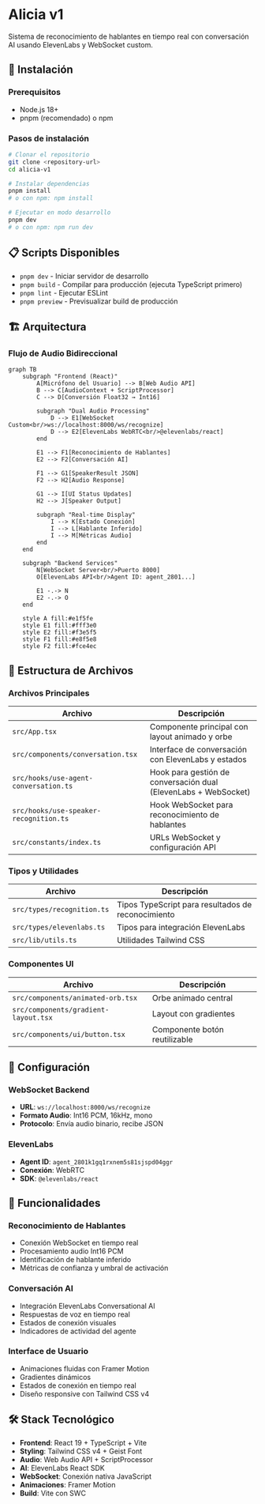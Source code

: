 # Alicia v1

Sistema de reconocimiento de hablantes en tiempo real con conversación AI usando ElevenLabs y WebSocket custom.

## 🚀 Instalación

### Prerequisitos
- Node.js 18+ 
- pnpm (recomendado) o npm

### Pasos de instalación
```bash
# Clonar el repositorio
git clone <repository-url>
cd alicia-v1

# Instalar dependencias
pnpm install
# o con npm: npm install

# Ejecutar en modo desarrollo
pnpm dev
# o con npm: npm run dev
```

## 📋 Scripts Disponibles

- `pnpm dev` - Iniciar servidor de desarrollo
- `pnpm build` - Compilar para producción (ejecuta TypeScript primero)
- `pnpm lint` - Ejecutar ESLint
- `pnpm preview` - Previsualizar build de producción

## 🏗️ Arquitectura

### Flujo de Audio Bidireccional

```mermaid
graph TB
    subgraph "Frontend (React)"
        A[Micrófono del Usuario] --> B[Web Audio API]
        B --> C[AudioContext + ScriptProcessor]
        C --> D[Conversión Float32 → Int16]
        
        subgraph "Dual Audio Processing"
            D --> E1[WebSocket Custom<br/>ws://localhost:8000/ws/recognize]
            D --> E2[ElevenLabs WebRTC<br/>@elevenlabs/react]
        end
        
        E1 --> F1[Reconocimiento de Hablantes]
        E2 --> F2[Conversación AI]
        
        F1 --> G1[SpeakerResult JSON]
        F2 --> H2[Audio Response]
        
        G1 --> I[UI Status Updates]
        H2 --> J[Speaker Output]
        
        subgraph "Real-time Display"
            I --> K[Estado Conexión]
            I --> L[Hablante Inferido] 
            I --> M[Métricas Audio]
        end
    end
    
    subgraph "Backend Services"
        N[WebSocket Server<br/>Puerto 8000] 
        O[ElevenLabs API<br/>Agent ID: agent_2801...]
        
        E1 -.-> N
        E2 -.-> O
    end

    style A fill:#e1f5fe
    style E1 fill:#fff3e0
    style E2 fill:#f3e5f5
    style F1 fill:#e8f5e8
    style F2 fill:#fce4ec
```

## 📁 Estructura de Archivos

### Archivos Principales

| Archivo | Descripción |
|---------|-------------|
| `src/App.tsx` | Componente principal con layout animado y orbe |
| `src/components/conversation.tsx` | Interface de conversación con ElevenLabs y estados |
| `src/hooks/use-agent-conversation.ts` | Hook para gestión de conversación dual (ElevenLabs + WebSocket) |
| `src/hooks/use-speaker-recognition.ts` | Hook WebSocket para reconocimiento de hablantes |
| `src/constants/index.ts` | URLs WebSocket y configuración API |

### Tipos y Utilidades

| Archivo | Descripción |
|---------|-------------|
| `src/types/recognition.ts` | Tipos TypeScript para resultados de reconocimiento |
| `src/types/elevenlabs.ts` | Tipos para integración ElevenLabs |
| `src/lib/utils.ts` | Utilidades Tailwind CSS |

### Componentes UI

| Archivo | Descripción |
|---------|-------------|
| `src/components/animated-orb.tsx` | Orbe animado central |
| `src/components/gradient-layout.tsx` | Layout con gradientes |
| `src/components/ui/button.tsx` | Componente botón reutilizable |

## 🔧 Configuración

### WebSocket Backend
- **URL**: `ws://localhost:8000/ws/recognize`
- **Formato Audio**: Int16 PCM, 16kHz, mono
- **Protocolo**: Envía audio binario, recibe JSON

### ElevenLabs
- **Agent ID**: `agent_2801k1gq1rxnem5s81sjspd04ggr`
- **Conexión**: WebRTC
- **SDK**: `@elevenlabs/react`

## 🎯 Funcionalidades

### Reconocimiento de Hablantes
- Conexión WebSocket en tiempo real
- Procesamiento audio Int16 PCM
- Identificación de hablante inferido
- Métricas de confianza y umbral de activación

### Conversación AI
- Integración ElevenLabs Conversational AI
- Respuestas de voz en tiempo real
- Estados de conexión visuales
- Indicadores de actividad del agente

### Interface de Usuario
- Animaciones fluidas con Framer Motion
- Gradientes dinámicos
- Estados de conexión en tiempo real
- Diseño responsive con Tailwind CSS v4

## 🛠️ Stack Tecnológico

- **Frontend**: React 19 + TypeScript + Vite
- **Styling**: Tailwind CSS v4 + Geist Font
- **Audio**: Web Audio API + ScriptProcessor
- **AI**: ElevenLabs React SDK
- **WebSocket**: Conexión nativa JavaScript
- **Animaciones**: Framer Motion
- **Build**: Vite con SWC